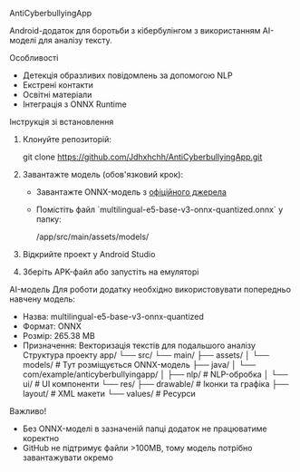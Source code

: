 
AntiCyberbullyingApp 

Android-додаток для боротьби з кібербулінгом з використанням AI-моделі для аналізу тексту.

Особливості
- Детекція образливих повідомлень за допомогою NLP
- Екстрені контакти
- Освітні матеріали
- Інтеграція з ONNX Runtime

Інструкція зі встановлення
1. Клонуйте репозиторій:
  
   git clone https://github.com/Jdhxhchh/AntiCyberbullyingApp.git

2. Завантажте модель (обов'язковий крок):
   - Завантажте ONNX-модель з [офіційного джерела](https://huggingface.co/BookingCare/multilingual-e5-base-v3-onnx-quantized/tree/main)
   - Помістіть файл \`multilingual-e5-base-v3-onnx-quantized.onnx\` у папку:

     /app/src/main/assets/models/

3. Відкрийте проект у Android Studio
4. Зберіть APK-файл або запустіть на емуляторі

 AI-модель
Для роботи додатку необхідно використовувати попередньо навчену модель:
- Назва: multilingual-e5-base-v3-onnx-quantized
- Формат: ONNX
- Розмір: 265.38 MB
- Призначення: Векторизація текстів для подальшого аналізу
Структура проекту
app/
└── src/
    └── main/
        ├── assets/
        │   └── models/          # Тут розміщується ONNX-модель
        ├── java/
        │   └── com/example/anticyberbullyingapp/
        │       ├── nlp/         # NLP-обробка
        │       └── ui/          # UI компоненти
        └── res/
            ├── drawable/        # Іконки та графіка
            ├── layout/          # XML макети
            └── values/          # Ресурси


Важливо!
- Без ONNX-моделі в зазначеній папці додаток не працюватиме коректно
- GitHub не підтримує файли >100MB, тому модель потрібно завантажувати окремо
